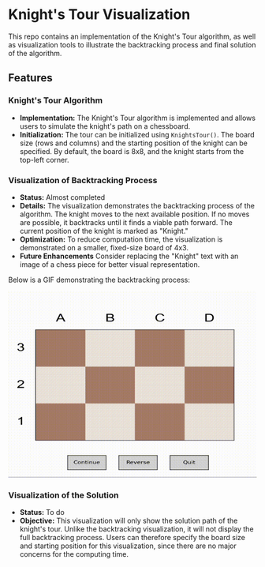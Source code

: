 # Knight's Tour Visualization

This repo contains an implementation of the Knight's Tour algorithm, as well as visualization tools to illustrate the backtracking process and final solution of the algorithm.

## Features

### Knight's Tour Algorithm

- **Implementation:** The Knight's Tour algorithm is implemented and allows users to simulate the knight's path on a chessboard.
- **Initialization:** The tour can be initialized using `KnightsTour()`. The board size (rows and columns) and the starting position of the knight can be specified. By default, the board is 8x8, and the knight starts from the top-left corner.

### Visualization of Backtracking Process

- **Status:** Almost completed
- **Details:** The visualization demonstrates the backtracking process of the algorithm. The knight moves to the next available position. If no moves are possible, it backtracks until it finds a viable path forward. The current position of the knight is marked as "Knight."
- **Optimization:** To reduce computation time, the visualization is demonstrated on a smaller, fixed-size board of 4x3.
- **Future Enhancements** Consider replacing the "Knight" text with an image of a chess piece for better visual representation.

Below is a GIF demonstrating the backtracking process:

![Knight's Tour Backtracking Demo](knightstourdemo.gif)


### Visualization of the Solution

- **Status:** To do
- **Objective:** This visualization will only show the solution path of the knight's tour. Unlike the backtracking visualization, it will not display the full backtracking process. Users can therefore specify the board size and starting position for this visualization, since there are no major concerns for the computing time.